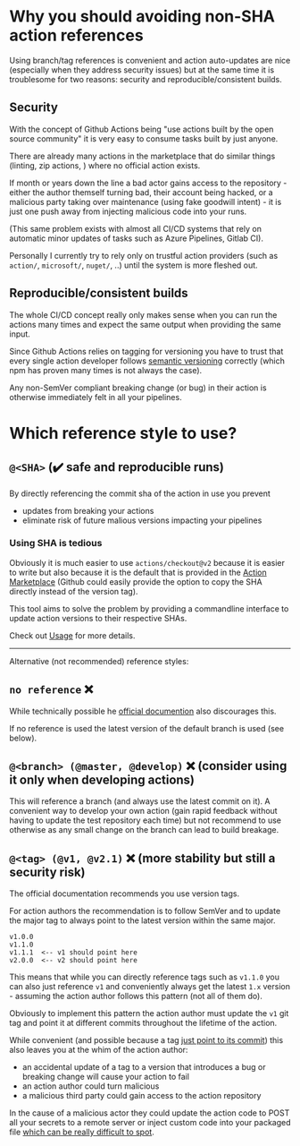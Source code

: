 # Why you should avoiding non-SHA action references

Using branch/tag references is convenient and action auto-updates are nice (especially when they address security issues) but at the same time it is troublesome for two reasons: security and reproducible/consistent builds.

## Security

With the concept of Github Actions being "use actions built by the open source community" it is very easy to consume tasks built by just anyone.

There are already many actions in the marketplace that do similar things (linting, zip actions, ) where no official action exists.

If month or years down the line a bad actor gains access to the repository - either the author themself turning bad, their account being hacked, or a malicious party taking over maintenance (using fake goodwill intent) - it is just one push away from injecting malicious code into your runs.

(This same problem exists with almost all CI/CD systems that rely on automatic minor updates of tasks such as Azure Pipelines, Gitlab CI).

Personally I currently try to rely only on trustful action providers (such as `action/`, `microsoft/`, `nuget/`, ..) until the system is more fleshed out.

## Reproducible/consistent builds

The whole CI/CD concept really only makes sense when you can run the actions many times and expect the same output when providing the same input.

Since Github Actions relies on tagging for versioning you have to trust that every single action developer follows [semantic versioning](https://semver.org) correctly (which npm has proven many times is not always the case).

Any non-SemVer compliant breaking change (or bug) in their action is otherwise immediately felt in all your pipelines.

# Which reference style to use?

## `@<SHA>` (✔️ safe and reproducible runs)

By directly referencing the commit sha of the action in use you prevent

* updates from breaking your actions
* eliminate risk of future malious versions impacting your pipelines

### Using SHA is tedious

Obviously it is much easier to use `actions/checkout@v2` because it is easier to write but also because it is the default that is provided in the [Action Marketplace](https://github.com/marketplace/actions/upload-artifact) (Github could easily provide the option to copy the SHA directly instead of the version tag).

This tool aims to solve the problem by providing a commandline interface to update action versions to their respective SHAs.

Check out [Usage](../Readme.md#Usage) for more details.

___

Alternative (not recommended) reference styles:

## `no reference` ❌

While technically possible he [official documention](https://help.github.com/en/actions/reference/workflow-syntax-for-github-actions#jobsjob_idstepsuses) also discourages this.

If no reference is used the latest version of the default branch is used (see below).

## `@<branch> (@master, @develop)` ❌ (consider using it only when developing actions)

This will reference a branch (and always use the latest commit on it). A convenient way to develop your own action (gain rapid feedback without having to update the test repository each time) but not recommend to use otherwise as any small change on the branch can lead to build breakage.

## `@<tag> (@v1, @v2.1)` ❌ (more stability but still a security risk)

The official documentation recommends you use version tags.

For action authors the recommendation is to follow SemVer and to update the major tag to always point to the latest version within the same major.

```
v1.0.0
v1.1.0
v1.1.1  <-- v1 should point here
v2.0.0  <-- v2 should point here
```

This means that while you can directly reference tags such as `v1.1.0` you can also just reference `v1` and conveniently always get the latest `1.x` version - assuming the action author follows this pattern (not all of them do).

Obviously to implement this pattern the action author must update the `v1` git tag and point it at different commits throughout the lifetime of the action.

While convenient (and possible because a tag [just point to its commit](https://git-scm.com/book/en/v2/Git-Basics-Tagging)) this also leaves you at the whim of the action author:

* an accidental update of a tag to a version that introduces a bug or breaking change will cause your action to fail
* an action author could turn malicious
* a malicious third party could gain access to the action repository

In the cause of a malicious actor they could update the action code to POST all your secrets to a remote server or inject custom code into your packaged file [which can be really difficult to spot](https://medium.com/hackernoon/im-harvesting-credit-card-numbers-and-passwords-from-your-site-here-s-how-9a8cb347c5b5).

